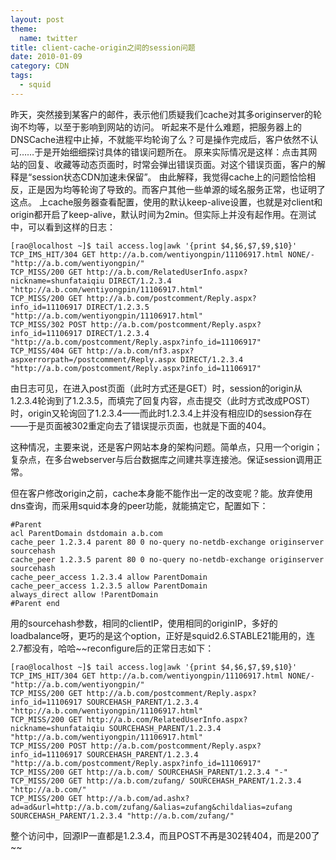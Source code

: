 ```yaml
---
layout: post
theme:
  name: twitter
title: client-cache-origin之间的session问题
date: 2010-01-09
category: CDN
tags:
  - squid
---
```


昨天，突然接到某客户的邮件，表示他们质疑我们cache对其多originserver的轮询不均等，以至于影响到网站的访问。
听起来不是什么难题，把服务器上的DNSCache进程中止掉，不就能平均轮询了么？可是操作完成后，客户依然不认可……于是开始细细探讨具体的错误问题所在。
原来实际情况是这样：点击其网站的回复、收藏等动态页面时，时常会弹出错误页面。对这个错误页面，客户的解释是“session状态CDN加速未保留”。
由此解释，我觉得cache上的问题恰恰相反，正是因为均等轮询了导致的。而客户其他一些单源的域名服务正常，也证明了这点。
上cache服务器查看配置，使用的默认keep-alive设置，也就是对client和origin都开启了keep-alive，默认时间为2min。但实际上并没有起作用。在测试中，可以看到这样的日志：

    [rao@localhost ~]$ tail access.log|awk '{print $4,$6,$7,$9,$10}'
    TCP_IMS_HIT/304 GET http://a.b.com/wentiyongpin/11106917.html NONE/- "http://a.b.com/wentiyongpin/"
    TCP_MISS/200 GET http://a.b.com/RelatedUserInfo.aspx?nickname=shunfataiqiu DIRECT/1.2.3.4 "http://a.b.com/wentiyongpin/11106917.html"
    TCP_MISS/200 GET http://a.b.com/postcomment/Reply.aspx?info_id=11106917 DIRECT/1.2.3.5 "http://a.b.com/wentiyongpin/11106917.html"
    TCP_MISS/302 POST http://a.b.com/postcomment/Reply.aspx?info_id=11106917 DIRECT/1.2.3.4 "http://a.b.com/postcomment/Reply.aspx?info_id=11106917"
    TCP_MISS/404 GET http://a.b.com/nf3.aspx?aspxerrorpath=/postcomment/Reply.aspx DIRECT/1.2.3.4 "http://a.b.com/postcomment/Reply.aspx?info_id=11106917"

由日志可见，在进入post页面（此时方式还是GET）时，session的origin从1.2.3.4轮询到了1.2.3.5，而填完了回复内容，点击提交（此时方式改成POST）时，origin又轮询回了1.2.3.4——而此时1.2.3.4上并没有相应ID的session存在——于是页面被302重定向去了错误提示页面，也就是下面的404。

这种情况，主要来说，还是客户网站本身的架构问题。简单点，只用一个origin；复杂点，在多台webserver与后台数据库之间建共享连接池。保证session调用正常。

但在客户修改origin之前，cache本身能不能作出一定的改变呢？能。放弃使用dns查询，而采用squid本身的peer功能，就能搞定它，配置如下：
```squid
#Parent
acl ParentDomain dstdomain a.b.com
cache_peer 1.2.3.4 parent 80 0 no-query no-netdb-exchange originserver sourcehash
cache_peer 1.2.3.5 parent 80 0 no-query no-netdb-exchange originserver sourcehash
cache_peer_access 1.2.3.4 allow ParentDomain
cache_peer_access 1.2.3.5 allow ParentDomain
always_direct allow !ParentDomain
#Parent end
```
用的sourcehash参数，相同的clientIP，使用相同的originIP，多好的loadbalance呀，更巧的是这个option，正好是squid2.6.STABLE21能用的，连2.7都没有，哈哈~~reconfigure后的正常日志如下：

    [rao@localhost ~]$ tail access.log|awk '{print $4,$6,$7,$9,$10}'
    TCP_IMS_HIT/304 GET http://a.b.com/wentiyongpin/11106917.html NONE/- "http://a.b.com/wentiyongpin/"
    TCP_MISS/200 GET http://a.b.com/postcomment/Reply.aspx?info_id=11106917 SOURCEHASH_PARENT/1.2.3.4 "http://a.b.com/wentiyongpin/11106917.html"
    TCP_MISS/200 GET http://a.b.com/RelatedUserInfo.aspx?nickname=shunfataiqiu SOURCEHASH_PARENT/1.2.3.4 "http://a.b.com/wentiyongpin/11106917.html"
    TCP_MISS/200 POST http://a.b.com/postcomment/Reply.aspx?info_id=11106917 SOURCEHASH_PARENT/1.2.3.4 "http://a.b.com/postcomment/Reply.aspx?info_id=11106917"
    TCP_MISS/200 GET http://a.b.com/ SOURCEHASH_PARENT/1.2.3.4 "-"
    TCP_MISS/200 GET http://a.b.com/zufang/ SOURCEHASH_PARENT/1.2.3.4 "http://a.b.com/"
    TCP_MISS/200 GET http://a.b.com/ad.ashx?ad=ad&url=http://a.b.com/zufang/&alias=zufang&childalias=zufang SOURCEHASH_PARENT/1.2.3.4 "http://a.b.com/zufang/"

整个访问中，回源IP一直都是1.2.3.4，而且POST不再是302转404，而是200了~~


